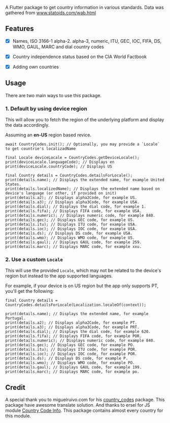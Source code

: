 A Flutter package to get country information in various standards. Data was gathered from www.statoids.com/wab.html

## Features
* [x] Names, ISO 3166-1 alpha-2. alpha-3, numeric, ITU, GEC, IOC, FIFA, DS, WMO, GAUL, MARC and dial country codes
* [x] Country independence status based on the CIA World Factbook
* [x] Adding own countries


## Usage
There are two main ways to use this package.

### 1. Default by using device region
This will allow you to fetch the region of the underlying platform and display the data accordingly.

Assuming an **en-US** region based revice.
```
await CountryCodes.init(); // Optionally, you may provide a `Locale` to get countrie's localizadName

final Locale deviceLocale = CountryCodes.getDeviceLocale();
print(deviceLocale.languageCode); // Displays en
print(deviceLocale.countryCode); // Displays US

final Country details = CountryCodes.detailsForLocale();
print(details.name); // Displays the extended name, for example United States.
print(details.localizedName); // Displays the extended name based on device's language (or other, if provided on init)
print(details.a2); // Displays alpha2Code, for example US.
print(details.a3); // Displays alpha3Code, for example USA.
print(details.dial); // Displays the dial code, for example 1.
print(details.fifa); // Displays FIFA code, for example USA.
print(details.numeric); // Displays numeric code, for example 840.
print(details.gec); // Displays GEC code, for example US.
print(details.itu); // Displays ITU code, for example USA.
print(details.ioc); // Displays IOC code, for example USA.
print(details.ds); // Displays DS code, for example USA.
print(details.wmo); // Displays WMO code, for example US.
print(details.gaul); // Displays GAUL code, for example 259.
print(details.marc); // Displays MARC code, for example xxu.
```
### 2. Use a custom `Locale`
This will use the provided `Locale`, which may not be related to the device's region but instead to the app supported languages.

For example, if your device is on US region but the app only supports PT, you'll get the following:
```
final Country details = CountryCodes.detailsForLocale(Localization.localeOf(context));

print(details.name); // Displays the extended name, for example Portugal.
print(details.a2); // Displays alpha2Code, for example PT.
print(details.a3); // Displays alpha3Code, for example PRT.
print(details.dial); // Displays the dial code, for example 620.
print(details.fifa); // Displays FIFA code, for example POR.
print(details.numeric); // Displays numeric code, for example 840.
print(details.gec); // Displays GEC code, for example PO.
print(details.itu); // Displays ITU code, for example POR.
print(details.ioc); // Displays IOC code, for example POR.
print(details.ds); // Displays DS code, for example P.
print(details.wmo); // Displays WMO code, for example PO.
print(details.gaul); // Displays GAUL code, for example 199.
print(details.marc); // Displays MARC code, for example po.
```

## Credit

A special thank you to miguelruivo.com for his [country_codes](https://pub.dev/packages/country_codes) package. This package have awesome translate solution. And thanks to ersel for JS module [Country Code Info](https://github.com/ersel/country-code-info). This package contains almost every country for this module.